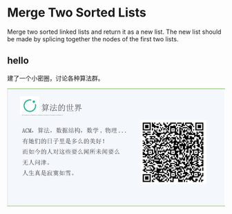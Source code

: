 # Merge Two Sorted Lists 

Merge two sorted linked lists and return it as a new list. The new list should be made by splicing together the nodes of the first two lists.



## hello

建了一个小密圈，讨论各种算法群。  

![小密圈](/images/suanfa_xiaomiquan.jpg)

